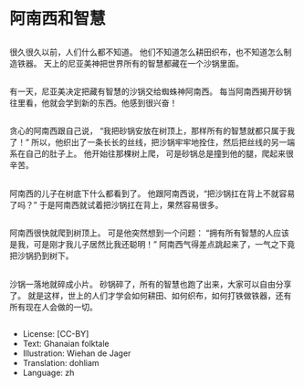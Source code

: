# 阿南西和智慧

##
很久很久以前，人们什么都不知道。
他们不知道怎么耕田织布，也不知道怎么制造铁器。
天上的尼亚美神把世界所有的智慧都藏在一个沙锅里面。

##
有一天，尼亚美决定把藏有智慧的沙锅交给蜘蛛神阿南西。
每当阿南西揭开砂锅往里看，他就会学到新的东西。他感到很兴奋！

##
贪心的阿南西跟自己说，
“我把砂锅安放在树顶上，那样所有的智慧就都只属于我了！”
所以，他织出了一条长长的丝线，把沙锅牢牢地拴住，然后把丝线的另一端系在自己的肚子上。
他开始往那棵树上爬，
可是砂锅总是撞到他的腿，爬起来很辛苦。

##
阿南西的儿子在树底下什么都看到了。
他跟阿南西说，“把沙锅扛在背上不就容易了吗？”
于是阿南西就试着把沙锅扛在背上，果然容易很多。

##
阿南西很快就爬到树顶上。
可是他突然想到一个问题：
“拥有所有智慧的人应该是我，可是刚才我儿子居然比我还聪明！”
阿南西气得差点跳起来了，一气之下竟把沙锅扔到树下。

##
沙锅一落地就碎成小片。
砂锅碎了，所有的智慧也跑了出来，大家可以自由分享了。
就是这样，世上的人们才学会如何耕田、如何织布，如何打铁做铁器，还有所有现在人会做的一切。

##
* License: [CC-BY]
* Text: Ghanaian folktale
* Illustration: Wiehan de Jager
* Translation: dohliam
* Language: zh
